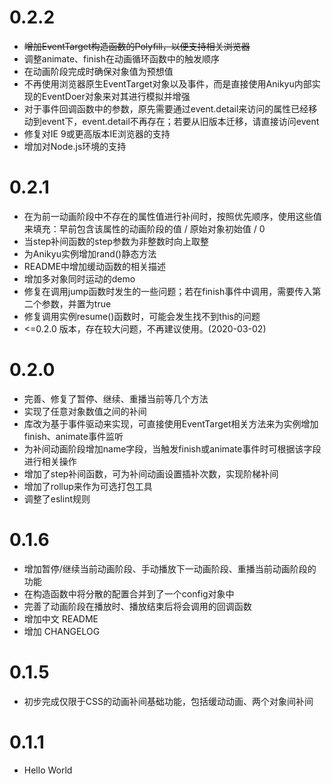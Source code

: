 # 0.2.2
- ~~增加EventTarget构造函数的Polyfill，以便支持相关浏览器~~
- 调整animate、finish在动画循环函数中的触发顺序
- 在动画阶段完成时确保对象值为预想值
- 不再使用浏览器原生EventTarget对象以及事件，而是直接使用Anikyu内部实现的EventDoer对象来对其进行模拟并增强
- 对于事件回调函数中的参数，原先需要通过event.detail来访问的属性已经移动到event下，event.detail不再存在；若要从旧版本迁移，请直接访问event
- 修复对IE 9或更高版本IE浏览器的支持
- 增加对Node.js环境的支持

# 0.2.1
- 在为前一动画阶段中不存在的属性值进行补间时，按照优先顺序，使用这些值来填充：早前包含该属性的动画阶段的值 / 原始对象初始值 / 0
- 当step补间函数的step参数为非整数时向上取整
- 为Anikyu实例增加rand()静态方法
- README中增加缓动函数的相关描述
- 增加多对象同时运动的demo
- 修复在调用jump函数时发生的一些问题；若在finish事件中调用，需要传入第二个参数，并置为true
- 修复调用实例resume()函数时，可能会发生找不到this的问题
- <=0.2.0 版本，存在较大问题，不再建议使用。(2020-03-02)

# 0.2.0 
- 完善、修复了暂停、继续、重播当前等几个方法
- 实现了任意对象数值之间的补间
- 库改为基于事件驱动来实现，可直接使用EventTarget相关方法来为实例增加finish、animate事件监听
- 为补间动画阶段增加name字段，当触发finish或animate事件时可根据该字段进行相关操作
- 增加了step补间函数，可为补间动画设置插补次数，实现阶梯补间
- 增加了rollup来作为可选打包工具
- 调整了eslint规则

# 0.1.6 
- 增加暂停/继续当前动画阶段、手动播放下一动画阶段、重播当前动画阶段的功能
- 在构造函数中将分散的配置合并到了一个config对象中
- 完善了动画阶段在播放时、播放结束后将会调用的回调函数
- 增加中文 README
- 增加 CHANGELOG

# 0.1.5
- 初步完成仅限于CSS的动画补间基础功能，包括缓动动画、两个对象间补间

# 0.1.1
- Hello World
